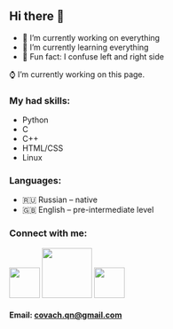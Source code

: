 ## Hi there 👋

- 🤍 I’m currently working on everything
- 🖤 I’m currently learning everything
- 🤍 Fun fact: I confuse left and right side

⌚ I’m currently working on this page.

### My had skills:
* Python
* C
* C++
* HTML/CSS
* Linux

### Languages:

* 🇷🇺 Russian – native
* 🇬🇧 English – pre-intermediate level

### Connect with me:
[<img src="https://docs.codewars.com/logo.svg" width="55">][codewars]
[<img src="https://www.logo.wine/a/logo/Telegram_(software)/Telegram_(software)-Logo.wine.svg" width="90">][telegram]
[<img src="https://upload.wikimedia.org/wikipedia/commons/4/42/Stepik_logotype.png" width="55">][stepik]

#### Email: covach.qn@gmail.com

[codewars]: https://www.codewars.com/users/Qu1ne
[telegram]: https://t.me/seoLeiro
[stepik]: https://stepik.org/users/364922219

